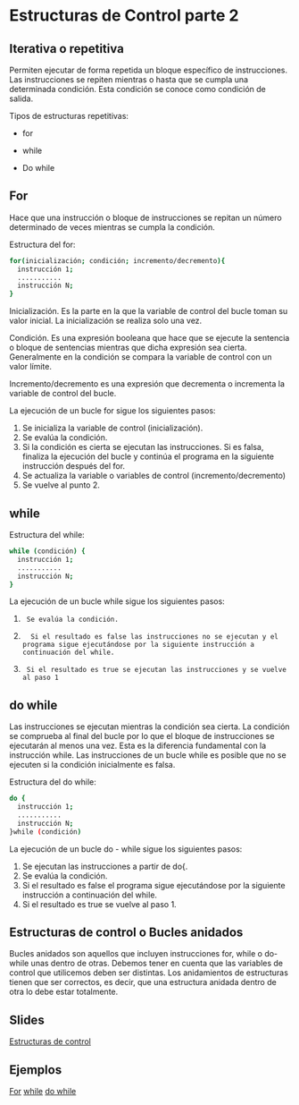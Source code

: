 
Estructuras de Control parte 2
==
Iterativa o repetitiva
--
Permiten ejecutar de forma repetida un bloque específico de instrucciones.
Las instrucciones se repiten mientras o hasta que se cumpla una determinada condición. Esta condición se conoce como condición de salida.

Tipos de estructuras repetitivas:
- for

- while

- Do while

For
--
Hace que una instrucción o bloque de instrucciones se repitan un número determinado de veces mientras se cumpla la condición.

Estructura del for:
```bash
for(inicialización; condición; incremento/decremento){
  instrucción 1;
  ...........
  instrucción N;
}
```
Inicialización. Es la parte en la que la variable de control del bucle toman su valor inicial. La inicialización se realiza solo una vez.

Condición. Es una expresión booleana que hace que se ejecute la sentencia o bloque de sentencias mientras que dicha expresión sea cierta. Generalmente en la condición se compara la variable de control con un valor límite.

Incremento/decremento es una expresión que decrementa o incrementa la variable de control del bucle.

La ejecución de un bucle for sigue los siguientes pasos:

1. Se inicializa la variable de control (inicialización).
2. Se evalúa la condición.
3. Si la condición es cierta se ejecutan las instrucciones. Si es falsa, finaliza la ejecución del bucle y continúa el programa en la siguiente instrucción después del for.
4. Se actualiza la variable o variables de control (incremento/decremento)
5. Se vuelve al punto 2.

while
--
Estructura del while:
```bash
while (condición) {
  instrucción 1;
  ...........
  instrucción N;
}
```
La ejecución de un bucle while sigue los siguientes pasos:

1.      Se evalúa la condición.
2.       Si el resultado es false las instrucciones no se ejecutan y el programa sigue ejecutándose por la siguiente instrucción a continuación del while.
3.      Si el resultado es true se ejecutan las instrucciones y se vuelve al paso 1

do while
--
Las instrucciones se ejecutan mientras la condición sea cierta.
La condición se comprueba al final del bucle por lo que el bloque de instrucciones se ejecutarán al menos una vez. Esta es la diferencia fundamental con la instrucción while. Las instrucciones de un bucle while es posible que no se ejecuten si la condición inicialmente es falsa. 

Estructura del do while:
```bash
do {
  instrucción 1;
  ...........
  instrucción N;
}while (condición)
```

La ejecución de un bucle do - while sigue los siguientes pasos:

1.    Se ejecutan las instrucciones a partir de do{.
2.    Se evalúa la condición.
3. Si el resultado es false el programa sigue ejecutándose por la siguiente instrucción a continuación del while.
4.    Si el resultado es true se vuelve al paso 1.

Estructuras de control o Bucles anidados
--
Bucles anidados son aquellos que incluyen instrucciones for, while o do-while unas dentro de otras.
Debemos tener en cuenta que las variables de control que utilicemos deben ser distintas.
Los anidamientos de estructuras tienen que ser correctos, es decir, que una estructura anidada dentro de otra lo debe estar totalmente.

Slides
--

[Estructuras de control](https://www.haikudeck.com/javaficadas-education-presentation-SfsIP7LjoV)

Ejemplos
--

[For](https://github.com/codificadas/Javaficadas/blob/master/For.md)
[while](https://github.com/codificadas/Javaficadas/blob/master/while.md)
[do while](https://github.com/codificadas/Javaficadas/blob/master/EstructuraSecuencial.md)

